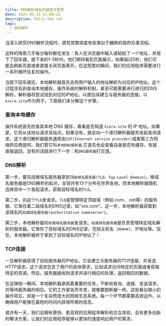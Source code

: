 ```yaml
---
title: DNS解析域名的速度与愿景
date: 2021-05-13 21:00:22
description: felix the cat
tags:
  - DNS解析
---
```


当深入研究DNS解析流程时，感觉其繁琐度有些类似于臃肿的政府办事流程。

这样的情景几乎每分每秒都在发生：有人在浏览器中输入或粘贴了一个地址，并按下了回车键。接下来的1-5秒内，他们期待看到页面展示，如果超过5秒，他们可能会刷新页面或者直接关闭页面离开。在这短暂的瞬间，我们的应用程序需要进行一系列循环往复的操作。

当按下回车键后，本地解析器首先会将用户输入的地址解析为对应的IP地址。这个过程涉及到查询本地缓存、操作系统的解析机制，甚至可能需要进行递归的DNS解析。解析器将尝试找到对应的IP地址，以便后续建立与服务器的连接。以`kiera.site`作为例子，下面我们来分解这个步骤。

### 查询本地缓存
操作系统首先检查其本地 DNS 缓存，看看是否知道 `kiera.site` 的 IP 地址。如果是，它将从该地址请求该站点。如果没有，就会向一个递归解析器服务发起查询请求，这个递归解析器服务通常由`ISP(Internet service provider)`或者第三方网络供应商提供。我们管它叫`本地DNS解析器`,它首先也会查看自身是否有缓存，有就直接返回，没有的话就进行下一步：和`DNS服务器`打交道。

### DNS解析
第一步，要先找根域名服务器拿到`顶级域名服务器(TLD，Top-Level Domain)`。根域名服务器是DNS解析的起点，全球共有13个分布在世界各地，而本地解析器随机选择其中一个发起请求，获取目标域名的`TLD`。

第二步，向这个`TLD`发请求。`TLD`是管理特定顶级域（例如.com、.net等）的服务器，它保存着二级域名的DNS记录，如"xxx.com"。这一步，本地解析器获取到该域名的`权威域名服务器(authoritative nameserver)`。

第三步，本地解析器向`权威域名服务器`发请求。`权威域名服务器`是负责管理特定域名解析的服务器。它保存了目标域名的DNS记录，包括主机名（www）、IP地址等。现在，本地解析器终于拿到了目标域名的IP地址了！

### TCP连接
一旦解析器获得了目标服务器的IP地址，它会建立与服务器的TCP连接，并发送HTTP请求。这个请求包含了用户的具体需求，比如请求访问特定的页面或者获取特定的资源。然后，服务器接收到请求并进行相应的处理，返回相应的数据。

在这弹指一瞬间，本地解析器承担着重要的任务，不断地查询、连接、发送请求，并等待服务器的响应。它的工作紧张而辛苦，就像要跑断腿一样。这些看似微小的操作背后，却是一个复杂而庞大的网络生态系统。每一个环节都需要高效运作，以确保用户能够在最短的时间内获得所需的信息。

或许有一天，我们会拥有更快、更高效的应用程序解析和交互体验，会有更多创新的解决方案，让我们的应用程序能够以更快的速度响应用户的需求。